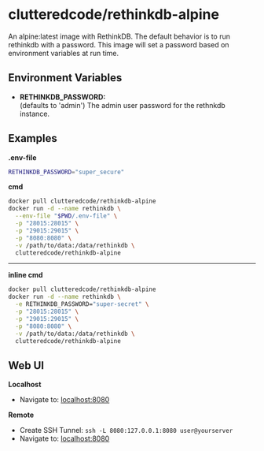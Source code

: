 # clutteredcode/rethinkdb-alpine

An alpine:latest image with RethinkDB.
The default behavior is to run rethinkdb with a password.
This image will set a password based on environment variables at run time.

## Environment Variables
* **RETHINKDB_PASSWORD:**  
    (defaults to 'admin') The admin user password for the rethnkdb instance.

## Examples
**.env-file**
```bash
RETHINKDB_PASSWORD="super_secure"
```

**cmd**
```bash
docker pull clutteredcode/rethinkdb-alpine
docker run -d --name rethinkdb \
  --env-file "$PWD/.env-file" \
  -p "28015:28015" \
  -p "29015:29015" \
  -p "8080:8080" \
  -v /path/to/data:/data/rethinkdb \
  clutteredcode/rethinkdb-alpine
```
-----------------------
**inline cmd**
```bash
docker pull clutteredcode/rethinkdb-alpine
docker run -d --name rethinkdb \
  -e RETHINKDB_PASSWORD="super-secret" \
  -p "28015:28015" \
  -p "29015:29015" \
  -p "8080:8080" \
  -v /path/to/data:/data/rethinkdb \
  clutteredcode/rethinkdb-alpine
```

## Web UI

**Localhost**
* Navigate to: [localhost:8080](http://localhost:8080)

**Remote**
* Create SSH Tunnel: `ssh -L 8080:127.0.0.1:8080 user@yourserver`
* Navigate to: [localhost:8080](http://localhost:8080)